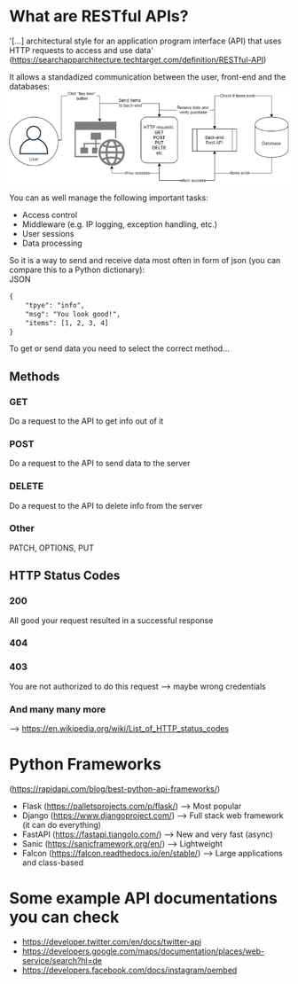 # What are RESTful APIs?
'[...] architectural style for an application program interface (API) that uses HTTP requests to access and use data'  
(https://searchapparchitecture.techtarget.com/definition/RESTful-API)  

It allows a standadized communication between the user, front-end and the databases:  
![alt text](img/rest.png "Rest Flow example")

You can as well manage the following important tasks:
- Access control
- Middleware (e.g. IP logging, exception handling, etc.)
- User sessions
- Data processing


So it is a way to send and receive data most often in form of json (you can compare this to a Python dictionary):  
JSON
```
{
    "tpye": "info",
    "msg": "You look good!",
    "items": [1, 2, 3, 4]
}
```

To get or send data you need to select the correct method...

## Methods
### GET
Do a request to the API to get info out of it
### POST
Do a request to the API to send data to the server
### DELETE
Do a request to the API to delete info from the server

### Other
PATCH, OPTIONS, PUT

## HTTP Status Codes
### 200
All good your request resulted in a successful response
### 404

### 403
You are not authorized to do this request --> maybe wrong credentials
### And many many more
--> https://en.wikipedia.org/wiki/List_of_HTTP_status_codes


# Python Frameworks
(https://rapidapi.com/blog/best-python-api-frameworks/)

- Flask (https://palletsprojects.com/p/flask/) --> Most popular
- Django (https://www.djangoproject.com/) --> Full stack web framework (it can do everything)
- FastAPI (https://fastapi.tiangolo.com/) --> New and very fast (async)
- Sanic (https://sanicframework.org/en/) --> Lightweight
- Falcon (https://falcon.readthedocs.io/en/stable/) --> Large applications and class-based

# Some example API documentations you can check
- https://developer.twitter.com/en/docs/twitter-api
- https://developers.google.com/maps/documentation/places/web-service/search?hl=de
- https://developers.facebook.com/docs/instagram/oembed




